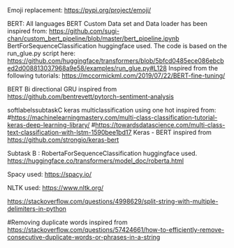 Emoji replacement:
https://pypi.org/project/emoji/

BERT:
All languages BERT Custom Data set and Data loader has been inspired from:
https://github.com/sugi-chan/custom_bert_pipeline/blob/master/bert_pipeline.ipynb
BertForSequenceClassification huggingface used.
The code is based on the run_glue.py script here:
https://github.com/huggingface/transformers/blob/5bfcd0485ece086ebcbed2d008813037968a9e58/examples/run_glue.py#L128
Inspired from the following tutorials:
https://mccormickml.com/2019/07/22/BERT-fine-tuning/

BERT Bi directional GRU inspired from https://github.com/bentrevett/pytorch-sentiment-analysis


softlabelssubtaskC keras multiclassification using one hot  inspired from:
#https://machinelearningmastery.com/multi-class-classification-tutorial-keras-deep-learning-library/
#https://towardsdatascience.com/multi-class-text-classification-with-lstm-1590bee1bd17
Keras - BERT inspired from 
https://github.com/strongio/keras-bert

Subtask B :
RobertaForSequenceClassification huggingface used.
https://huggingface.co/transformers/model_doc/roberta.html


Spacy used:
https://spacy.io/

NLTK used:
https://www.nltk.org/


https://stackoverflow.com/questions/4998629/split-string-with-multiple-delimiters-in-python

#Removing duplicate words inspired from https://stackoverflow.com/questions/57424661/how-to-efficiently-remove-consecutive-duplicate-words-or-phrases-in-a-string






